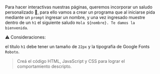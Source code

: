 Para hacer interactivas nuestras páginas, queremos incorporar un saludo personalizado :wave:, para ello vamos a crear un programa que al iniciarse pida mediante un `prompt` ingresar un nombre, y una vez ingresado muestre dentro de un `h1` el siguiente saludo `Hola ${nombre}. Te damos la bienvenida`.

:warning: Consideraciones:

el título `h1` debe tener un tamaño de `22px` y la tipografía de Google Fonts `Roboto`.

> Creá el código HTML, JavaScript y CSS para lograr el comportamiento descripto.